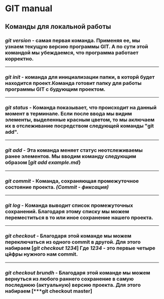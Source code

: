 # GIT manual
## Команды для локальной работы 

### ***git version*** - самая первая команда. Применяя ее, мы узнаем текущую версию программы GIT. А по сути этой командой мы убеждаемся, что программа работает корректно.
___


### ***git init*** - команда для инициализации папки, в которй будет находится проект.Команда готовит папку для работы программы GIT с будующим проектом.
___

### ***git status*** - Команда показывает, что происходит на данный момент в терминале. Если после ввода мы видим элементы, выделенные красным цветом, то мы аключаем их в отслеживание посредством следующей команды "git add".
___
### ***git add*** - Эта команда меняет статус неотслеживаемы ранее элементов. Мы вводим команду следующим образом [***git add*** *example.md*} 
___
### ***git commit*** - Команда, сохраняющая промежуточное состояние проекта. *(Commit - фиксация)*
____
### ***git log*** - Команда выводит список промежуточных сохранений. Благодаря этому списку мы можем переместиться в то или иное сохранение нашего проекта.
___
### ***git checkout*** - Благодаря этой команде мы можем переключаться из одного commit в другой. Для этого набираем [***git checkout*** *1234*] Где *1234* - это первые четыре цйфры нужного нам commit.
___

### ***git checkout brundh*** - Благодаря этой команде мы можем вернуться из любого раннего сохранение в самую последнюю (актуальную) версию проекта. Для этого набираем [***git checkout master] 
